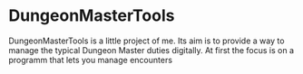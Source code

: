 # DungeonMasterTools

DungeonMasterTools is a little project of me. Its aim is to provide a way to manage the typical Dungeon Master duties digitally.
At first the focus is on a programm that lets you manage encounters

